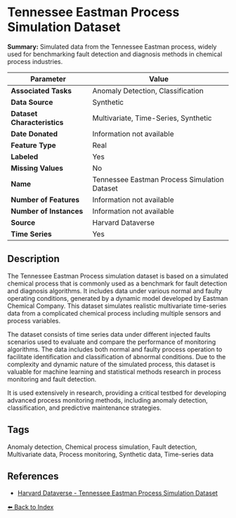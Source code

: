 # Tennessee Eastman Process Simulation Dataset

**Summary:** Simulated data from the Tennessee Eastman process, widely used for benchmarking fault detection and diagnosis methods in chemical process industries.

| Parameter | Value |
| --- | --- |
| **Associated Tasks** | Anomaly Detection, Classification |
| **Data Source** | Synthetic |
| **Dataset Characteristics** | Multivariate, Time-Series, Synthetic |
| **Date Donated** | Information not available |
| **Feature Type** | Real |
| **Labeled** | Yes |
| **Missing Values** | No |
| **Name** | Tennessee Eastman Process Simulation Dataset |
| **Number of Features** | Information not available |
| **Number of Instances** | Information not available |
| **Source** | Harvard Dataverse |
| **Time Series** | Yes |

## Description

The Tennessee Eastman Process simulation dataset is based on a simulated chemical process that is commonly used as a benchmark for fault detection and diagnosis algorithms. It includes data under various normal and faulty operating conditions, generated by a dynamic model developed by Eastman Chemical Company. This dataset simulates realistic multivariate time-series data from a complicated chemical process including multiple sensors and process variables.

The dataset consists of time series data under different injected faults scenarios used to evaluate and compare the performance of monitoring algorithms. The data includes both normal and faulty process operation to facilitate identification and classification of abnormal conditions. Due to the complexity and dynamic nature of the simulated process, this dataset is valuable for machine learning and statistical methods research in process monitoring and fault detection.

It is used extensively in research, providing a critical testbed for developing advanced process monitoring methods, including anomaly detection, classification, and predictive maintenance strategies.

## Tags

Anomaly detection, Chemical process simulation, Fault detection, Multivariate data, Process monitoring, Synthetic data, Time-series data

## References

- [Harvard Dataverse - Tennessee Eastman Process Simulation Dataset](https://dataverse.harvard.edu/dataset.xhtml?persistentId=doi:10.7910/DVN/6C3JR1)

[⬅️ Back to Index](../README.md)
